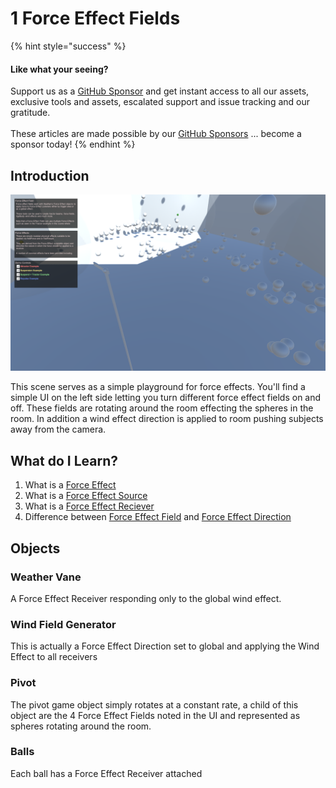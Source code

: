 # 1 Force Effect Fields

{% hint style="success" %}
#### Like what your seeing?

Support us as a [GitHub Sponsor](../../../become-a-sponsor/) and get instant access to all our assets, exclusive tools and assets, escalated support and issue tracking and our gratitude.\
\
These articles are made possible by our [GitHub Sponsors](../../../become-a-sponsor/) ... become a sponsor today!
{% endhint %}

## Introduction

![](<../../../.gitbook/assets/image (688).png>)

This scene serves as a simple playground for force effects. You'll find a simple UI on the left side letting you turn different force effect fields on and off. These fields are rotating around the room effecting the spheres in the room. In addition a wind effect direction is applied to room pushing subjects away from the camera.

## What do I Learn?

1. What is a [Force Effect](../api/force-effects.md)
2. What is a [Force Effect Source](../components/force-effect-source/)
3. What is a [Force Effect Reciever](../components/force-effect-reciever.md)&#x20;
4. Difference between [Force Effect Field](../components/force-effect-source/force-effect-field.md) and [Force Effect Direction](../components/force-effect-source/force-effect-direction.md)

## Objects

### Weather Vane

A Force Effect Receiver responding only to the global wind effect.

### Wind Field Generator

This is actually a Force Effect Direction set to global and applying the Wind Effect to all receivers

### Pivot

The pivot game object simply rotates at a constant rate, a child of this object are the 4 Force Effect Fields noted in the UI and represented as spheres rotating around the room.

### Balls

Each ball has a Force Effect Receiver attached&#x20;
